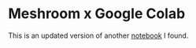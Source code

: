 # Meshroom x Google Colab

This is an updated version of another [notebook](https://colab.research.google.com/github/o-date/photogrammetry/blob/master/Meshroom_%2B_GPU_for_Photogrammetry.ipynb) I found.

